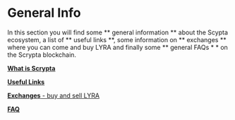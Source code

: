# General Info

In this section you will find some ** general information ** about the Scypta ecosystem, a list of ** useful links **, some information on ** exchanges ** where you can come and buy LYRA and finally some ** general FAQs * * on the Scrypta blockchain.

[**What is Scrypta**](../general-info/cosa-è.md)

[**Useful Links**](../general-info/link.md)

[**Exchanges** - buy and sell LYRA]((../general-info/exchange.md))

[**FAQ**]((../general-info/faq.md))